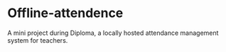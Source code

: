# Offline-attendence
A mini project during Diploma, a locally hosted attendance management system for teachers.
